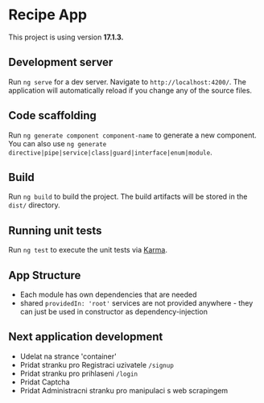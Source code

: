 # Recipe App

This project is using version **17.1.3.**

## Development server

Run `ng serve` for a dev server. Navigate to `http://localhost:4200/`. The application will automatically reload if you change any of the source files.

## Code scaffolding

Run `ng generate component component-name` to generate a new component. You can also use `ng generate directive|pipe|service|class|guard|interface|enum|module`.

## Build

Run `ng build` to build the project. The build artifacts will be stored in the `dist/` directory.

## Running unit tests

Run `ng test` to execute the unit tests via [Karma](https://karma-runner.github.io).

## App Structure

- Each module has own dependencies that are needed
- shared `providedIn: 'root'` services are not provided anywhere - they can just be used in constructor as dependency-injection

## Next application development
- Udelat na strance 'container'
- Pridat stranku pro Registraci uzivatele `/signup`
- Pridat stranku pro prihlaseni `/login`
- Pridat Captcha
- Pridat Administracni stranku pro manipulaci s web scrapingem
